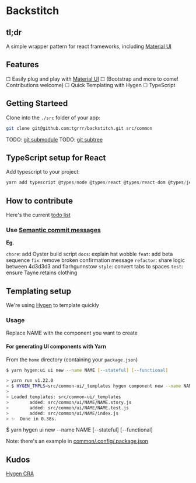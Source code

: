 # Backstitch

## tl;dr

A simple wrapper pattern for react frameworks, including [Material UI]

## Features

☐ Easily plug and play with [Material UI]
☐ (Bootstrap and more to come! Contributions welcome)
☐ Quick Templating with Hygen
☐ TypeScript

## Getting Starteed

Clone into the `./src` folder of your app:

```zsh
git clone git@github.com:tgrrr/backstitch.git src/common
```

TODO: [git submodule](https://git-scm.com/book/en/v2/Git-Tools-Submodules)
TODO: [git subtree](https://www.atlassian.com/git/tutorials/git-subtree)

## TypeScript setup for React

Add typescript to your project:

```ts
yarn add typescript @types/node @types/react @types/react-dom @types/jest
```

## How to contribute

Here's the current [todo list](./src/common/backstitch.todo)

### Use [Semantic commit messages]

**Eg.**

`chore`: add Oyster build script
`docs`: explain hat wobble
`feat`: add beta sequence
`fix`: remove broken confirmation message
`refactor`: share logic between 4d3d3d3 and flarhgunnstow
`style`: convert tabs to spaces
`test`: ensure Tayne retains clothing

## Templating setup

We're using [Hygen](https://www.hygen.io/quick-start) to template quickly

### Usage

Replace NAME with the component you want to create

#### For generating UI components with Yarn

From the `home` directory (containing your `package.json`)

```zsh
$ yarn hygen:ui ui new --name NAME [--stateful] [--functional]

> yarn run v1.22.0
> $ HYGEN_TMPLS=src/common-ui/_templates hygen component new --name NAME > --functional
>
> Loaded templates: src/common-ui/_templates
>        added: src/common/ui/NAME/NAME.story.js
>        added: src/common/ui/NAME/NAME.test.js
>        added: src/common/ui/NAME/index.js
> ✨  Done in 0.38s.
```

$ yarn hygen ui new --name NAME [--stateful] [--functional]

Note: there's an example in [common/.config/.package.json](./common/.config/.package.json)

## Kudos

[Hygen CRA](https://github.com/jondot/hygen-CRA)

[Material UI]: https://material-ui.com/
[Semantic commit messages]: https://seesparkbox.com/foundry/semantic_commit_messages
